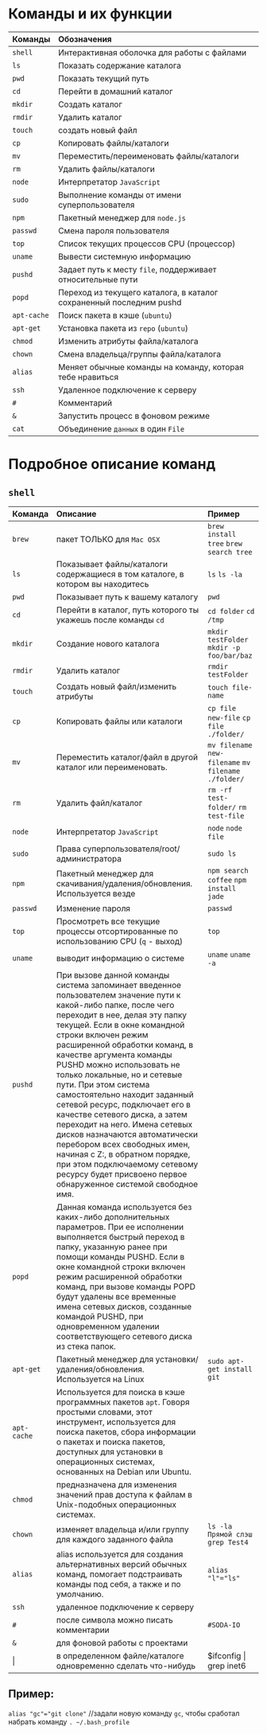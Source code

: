 # Команды и их функции

| Команды                                                       |Обозначения             |
|:-------------------------------------------------------------|:----------------------------------|
| `shell` |Интерактивная оболочка для работы с файлами|
| `ls` |Показать содержание каталога|
| `pwd` |Показать текущий путь|
| `cd` |Перейти в домашний каталог|
| `mkdir` |Создать каталог|
| `rmdir` |Удалить каталог|
| `touch`| создать новый файл |
| `cp` |Копировать файлы/каталоги |
| `mv` |Переместить/переименовать файлы/каталоги|
| `rm` |Удалить файлы/каталоги|
| `node` |Интерпретатор `JavaScript`|
| `sudo` |Выполнение команды от имени суперпользователя|
| `npm` |Пакетный менеджер для `node.js`|
| `passwd` |Смена пароля пользователя| 
| `top`       |Список текущих процессов CPU (процессор)|
| `uname`     |Вывести системную информацию|
| `pushd` |Задает путь к месту `file`, поддерживает относительные пути|
| `popd` |Переход из текущего каталога, в каталог сохраненный последним pushd | 
| `apt-cache` | Поиск пакета в кэше (`ubuntu`)|
| `apt-get` |Установка пакета из `repo` (`ubuntu`)|
| `chmod` | Изменить атрибуты файла/каталога |
| `chown` |Смена владельца/группы файла/каталога|
| `alias` |Меняет обычные команды на команду, которая тебе нравиться|
| `ssh` | Удаленное подключение к серверу|
| `#` |Комментарий|
| `&` |Запустить процесс в фоновом режиме|
| `cat`|Объединение `данных` в один `File`|


# Подробное описание команд


## `shell` 
|Команда|Описание|Пример|
|:---------------------|:-------------------|:-----------|
|`brew`|пакет ТОЛЬКО для `Mac OSX`|`brew install tree` `brew search tree`| 
|`ls`| Показывает файлы/каталоги содержащиеся в том каталоге, в котором вы находитесь|`ls` `ls -la`|
|`pwd`| Показывает путь к вашему каталогу|`pwd`|
|`cd`| Перейти в каталог, путь которого ты укажешь после команды `cd`|`cd folder` `cd /tmp`|
|`mkdir`| Создание нового каталога|`mkdir testFolder` `mkdir -p foo/bar/baz`|
|`rmdir` | Удалить каталог|`rmdir testFolder`|
|`touch` | Создать новый файл/изменить атрибуты | `touch file-name`|
|`cp`  |Копировать файлы или каталоги| `cp file new-file` `cp file ./folder/` |
|`mv`  |Переместить каталог/файл в другой каталог или переименовать.| `mv filename new-filename` `mv filename ./folder/`|
|`rm`  |Удалить файл/каталог |`rm -rf test-folder/` `rm test-file`|
|`node` | Интерпретатор `JavaScript`| `node` `node file` |
|`sudo` | Права суперпользователя/root/администратора | `sudo ls` |
|`npm`  |Пакетный менеджер для скачивания/удаления/обновления. Используется везде | `npm search coffee` `npm install jade` |
|`passwd`|  Изменение пароля| `passwd` |
|`top`  |Просмотреть все текущие процессы отсортированные по использованию CPU (`q` - выход) |`top`  |    
|`uname`|  выводит информацию о системе |  `uname` `uname -a`|
|`pushd`|  При вызове данной команды система запоминает введенное пользователем значение пути к какой-либо папке, после чего переходит в нее, делая эту папку текущей. Если в окне командной строки включен режим расширенной обработки команд, в качестве аргумента команды PUSHD можно использовать не только локальные, но и сетевые пути. При этом система самостоятельно находит заданный сетевой ресурс, подключает его в качестве сетевого диска, а затем переходит на него. Имена сетевых дисков назначаются автоматически перебором всех свободных имен, начиная с Z:, в обратном порядке, при этом подключаемому сетевому ресурсу будет присвоено первое обнаруженное системой свободное имя.|
|`popd`|  Данная команда используется без каких-либо дополнительных параметров. При ее исполнении выполняется быстрый переход в папку, указанную ранее при помощи команды PUSHD. Если в окне командной строки включен режим расширенной обработки команд, при вызове команды POPD будут удалены все временные имена сетевых дисков, созданные командой PUSHD, при одновременном удалении соответствующего сетевого диска из стека папок.|
|`apt-get`|  Пакетный менеджер для установки/удаления/обновления. Используется на Linux|`sudo apt-get install git`|
|`apt-cache` | Используется для поиска в кэше программных пакетов `apt`. Говоря простыми словами, этот инструмент, используется для поиска пакетов, сбора информации о пакетах и поиска пакетов, доступных для установки в операционных системах, основанных на Debian или Ubuntu.|
|`chmod` | предназначена для изменения значений прав доступа к файлам в Unix-подобных операционных системах.|
|`chown`|  изменяет владельца и/или группу для каждого заданного файла|`ls -la Прямой слэш grep Test4`|
|`alias`|  alias используется для создания альтернативных версий обычных команд, помогает подстраивать команды под себя, а также и по умолчанию.|`alias "l"="ls"`|
|`ssh`|  удаленное подключение к серверу|
|`#`  |после символа можно писать комментарии|`#SODA-IO`|
|`&` | для фоновой работы с проектами |
| &#124;  | в определенном файле/каталоге одновременно сделать что-нибудь| $ifconfig &#124; grep inet6 |

## Пример: 

`alias "gc"="git clone"` //задали новую команду `gc`, чтобы сработал набрать команду `. ~/.bash_profile`


